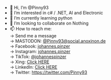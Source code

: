 - 👋 Hi, I’m @Pinny93
- 👀 I’m interested in c# / .NET, AI and Electronic
- 🌱 I’m currently learning python
- 💞️ I’m looking to collaborate on Nothing
- 📫 How to reach me:  
    -> Send me a message  
    -> MASTODON: [@Pinny93@social.anoxinon.de](https://social.anoxinon.de/@Pinny93)  
    -> Facebook: [johannes.pinzer](https://www.facebook.com/johannes.pinzer/)  
    -> Instagram: [johannes.pinzer](https://www.instagram.com/johannes.pinzer/)  
    -> TikTok: [@johannespinzer](https://www.tiktok.com/@johannespinzer)  
    -> Xing: [Click HERE](https://www.xing.com/profile/Johannes_Pinzer3/cv)  
    -> LinkedIn: [Click HERE](https://www.linkedin.com/in/johannes-pinzer-38629a266/)  
    -> Twitter: https://twitter.com/Pinny93  
    
   
<!---
Pinny93/Pinny93 is a ✨ special ✨ repository because its `README.md` (this file) appears on your GitHub profile.
You can click the Preview link to take a look at your changes.
--->
